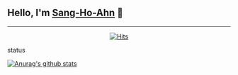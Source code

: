 ## Hello, I'm [Sang-Ho-Ahn](https://ahnho.github.io) 👋

---

<div align=center>

[![Hits](https://hits.seeyoufarm.com/api/count/incr/badge.svg?url=https%3A%2F%2Fgithub.com%2FAhnho&count_bg=%233D5BC8&title_bg=%2344AA47&icon=github.svg&icon_color=%238038C0&title=hits&edge_flat=false)](https://hits.seeyoufarm.com)
  
</div>

status

[![Anurag's github stats](https://github-readme-stats.vercel.app/api?username=Ahnho)](https://github.com/anuraghazra/github-readme-stats)

<!--
**Ahnho/Ahnho** is a ✨ _special_ ✨ repository because its `README.md` (this file) appears on your GitHub profile.

Here are some ideas to get you started:

- 🔭 I’m currently working on ...
- 🌱 I’m currently learning ...
- 👯 I’m looking to collaborate on ...
- 🤔 I’m looking for help with ...
- 💬 Ask me about ...
- 📫 How to reach me: ...
- 😄 Pronouns: ...
- ⚡ Fun fact: ...
-->
